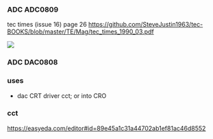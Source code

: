  ### ADC ADC0809
 tec times (issue 16) page 26 https://github.com/SteveJustin1963/tec-BOOKS/blob/master/TE/Mag/tec_times_1990_03.pdf
 
 ![](https://github.com/SteveJustin1963/tec-ADC-DAC/blob/master/pics/cct1.png)
 
 
 
### ADC DAC0808


### uses
- dac CRT driver cct; or into CRO

### cct
https://easyeda.com/editor#id=89e45a1c31a44702ab1ef81ac46d8552


